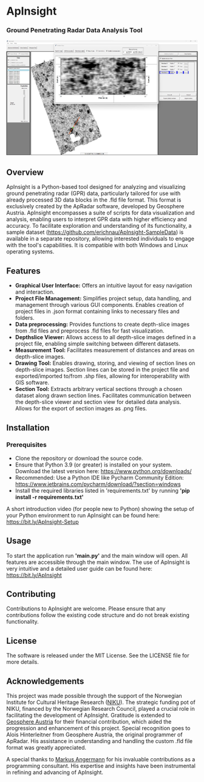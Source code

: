 # ApInsight
### Ground Penetrating Radar Data Analysis Tool

![ApInsight](images/ApInsight.jpg)

## Overview
ApInsight is a Python-based tool designed for analyzing and visualizing ground penetrating radar (GPR) data, particularly tailored for use with already processed 3D data blocks in the .fld file format. This format is exclusively created by the ApRadar software, developed by Geosphere Austria. ApInsight encompasses a suite of scripts for data visualization and analysis, enabling users to interpret GPR data with higher efficiency and accuracy. To facilitate exploration and understanding of its functionality, a sample dataset (https://github.com/erichnau/ApInsight-SampleData) is available in a separate repository, allowing interested individuals to engage with the tool's capabilities. It is compatible with both Windows and Linux operating systems. 

## Features
- **Graphical User Interface:** Offers an intuitive layout for easy navigation and interaction.
- **Project File Management:** Simplifies project setup, data handling, and management through various GUI components. Enables creation of project files in .json format containing links to necessary files and folders.
- **Data preprocessing:** Provides functions to create depth-slice images from .fld files and preprocess .fld files for fast visualization.
- **Depthslice Viewer:** Allows access to all depth-slice images defined in a project file, enabling simple switching between different datasets.
- **Measurement Tool:** Facilitates measurement of distances and areas on depth-slice images.
- **Drawing Tool:** Enables drawing, storing, and viewing of section lines on depth-slice images. Section lines can be stored in the project file and exported/imported to/from .shp files, allowing for interoperability with GIS software.
- **Section Tool:** Extracts arbitrary vertical sections through a chosen dataset along drawn section lines. Facilitates communication between the depth-slice viewer and section view for detailed data analysis. Allows for the export of section images as .png files.


## Installation

### Prerequisites
- Clone the repository or download the source code.
- Ensure that Python 3.9 (or greater) is installed on your system. Download the latest version here: https://www.python.org/downloads/
- Recommended: Use a Python IDE like Pycharm Community Edition: https://www.jetbrains.com/pycharm/download/?section=windows
- Install the required libraries listed in 'requirements.txt' by running **'pip install -r requirements.txt'**

A short introduction video (for people new to Python) showing the setup of your Python environment to run ApInsight can be found here: https://bit.ly/ApInsight-Setup

## Usage
To start the application run **'main.py'** and the main window will open. All features are accessible through the main window. 
The use of ApInsight is very intuitive and a detailed user guide can be found here: https://bit.ly/ApInsight

## Contributing
Contributions to ApInsight are welcome. Please ensure that any contributions follow the existing code structure and do not break existing functionality.

## License
The software is released under the MIT License. See the LICENSE file for more details.

## Acknowledgements
This project was made possible through the support of the Norwegian Institute for Cultural Heritage Research ([NIKU](https://www.niku.no)). The strategic funding pot of NIKU, financed by the Norwegian Research Council, played a crucial role in facilitating the development of ApInsight.
Gratitude is extended to [Geosphere Austria](https://www.geosphere.at/de) for their financial contribution, which aided the progression and enhancement of this project.
Special recognition goes to Alois Hinterleitner from Geosphere Austria, the original programmer of ApRadar. His assistance in understanding and handling the custom .fld file format was greatly appreciated.

A special thanks to [Markus Angermann](https://www.angermann.at/)  for his invaluable contributions as a programming consultant. His expertise and insights have been instrumental in refining and advancing of ApInsight.




